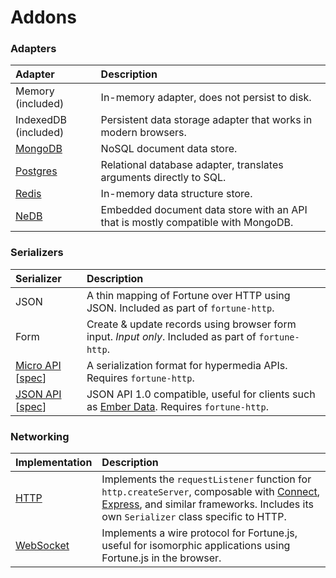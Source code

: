 # Addons


### Adapters

| Adapter          | Description                                              |
|:-----------------|:---------------------------------------------------------|
| Memory (included) | In-memory adapter, does not persist to disk. |
| IndexedDB (included) | Persistent data storage adapter that works in modern browsers. |
| [MongoDB](https://github.com/fortunejs/fortune-mongodb) | NoSQL document data store. |
| [Postgres](https://github.com/fortunejs/fortune-postgres) | Relational database adapter, translates arguments directly to SQL. |
| [Redis](https://github.com/thibremy/fortune-redis) | In-memory data structure store. |
| [NeDB](https://github.com/fortunejs/fortune-nedb) | Embedded document data store with an API that is mostly compatible with MongoDB. |


### Serializers

| Serializer       | Description                                              |
|:-----------------|:---------------------------------------------------------|
| JSON | A thin mapping of Fortune over HTTP using JSON. Included as part of `fortune-http`. |
| Form | Create & update records using browser form input. *Input only*. Included as part of `fortune-http`. |
| [Micro API](https://github.com/fortunejs/fortune-micro-api) [[spec](http://micro-api.org)] | A serialization format for hypermedia APIs. Requires `fortune-http`. |
| [JSON API](https://github.com/fortunejs/fortune-json-api) [[spec](http://jsonapi.org)] | JSON API 1.0 compatible, useful for clients such as [Ember Data](https://github.com/emberjs/data). Requires `fortune-http`. |


### Networking

| Implementation   | Description                                              |
|:-----------------|:---------------------------------------------------------|
| [HTTP](http://fortunejs.com/api/#net-http) | Implements the `requestListener` function for `http.createServer`, composable with [Connect](https://github.com/senchalabs/connect), [Express](http://expressjs.com/), and similar frameworks. Includes its own `Serializer` class specific to HTTP. |
| [WebSocket](http://fortunejs.com/api/#net-ws) | Implements a wire protocol for Fortune.js, useful for isomorphic applications using Fortune.js in the browser. |
